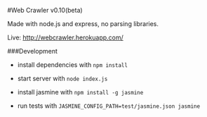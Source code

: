 #Web Crawler
v0.10(beta)


Made with node.js and express, no parsing libraries.

Live:  http://webcrawler.herokuapp.com/

###Development

- install dependencies with `npm install`
- start server with `node index.js`

- install jasmine with `npm install -g jasmine`
- run tests with `JASMINE_CONFIG_PATH=test/jasmine.json jasmine`
